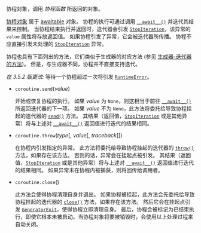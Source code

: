 协程对象，调用 *协程函数* 所返回的对象。

[协程对象](https://docs.python.org/zh-cn/3/glossary.html#term-coroutine) 属于 [awaitable](https://docs.python.org/zh-cn/3/glossary.html#term-awaitable) 对象。 协程的执行可通过调用 [`__await__()`](https://docs.python.org/zh-cn/3/reference/datamodel.html#object.__await__) 并迭代其结果来控制。 当协程结束执行并返回时，迭代器会引发 [`StopIteration`](https://docs.python.org/zh-cn/3/library/exceptions.html#StopIteration)，该异常的 `value` 属性将存放返回值。 如果协程引发了异常，它会被迭代器所传播。 协程不应直接引发未处理的 [`StopIteration`](https://docs.python.org/zh-cn/3/library/exceptions.html#StopIteration) 异常。

协程也具有下面列出的方法，它们类似于生成器的对应方法 (参见 [生成器-迭代器的方法](https://docs.python.org/zh-cn/3/reference/expressions.html#generator-methods))。 但是，与生成器不同，协程并不直接支持迭代。

*在 3.5.2 版更改:* 等待一个协程超过一次将引发 [`RuntimeError`](https://docs.python.org/zh-cn/3/library/exceptions.html#RuntimeError)。

- `coroutine.send`(*value*)

  开始或恢复协程的执行。 如果 *value* 为 `None`，则这相当于前往 [`__await__()`](https://docs.python.org/zh-cn/3/reference/datamodel.html#object.__await__) 所返回迭代器的下一项。 如果 *value* 不为 `None`，此方法将委托给导致协程挂起的迭代器的 [`send()`](https://docs.python.org/zh-cn/3/reference/expressions.html#generator.send) 方法。 其结果（返回值，[`StopIteration`](https://docs.python.org/zh-cn/3/library/exceptions.html#StopIteration) 或是其他异常）将与上述对 [`__await__()`](https://docs.python.org/zh-cn/3/reference/datamodel.html#object.__await__) 返回值进行迭代的结果相同。

- `coroutine.throw`(*type*[, *value*[, *traceback*]])

  在协程内引发指定的异常。 此方法将委托给导致协程挂起的迭代器的 [`throw()`](https://docs.python.org/zh-cn/3/reference/expressions.html#generator.throw) 方法，如果存在该方法。 否则的话，异常会在挂起点被引发。 其结果（返回值，[`StopIteration`](https://docs.python.org/zh-cn/3/library/exceptions.html#StopIteration) 或是其他异常）将与上述对 [`__await__()`](https://docs.python.org/zh-cn/3/reference/datamodel.html#object.__await__) 返回值进行迭代的结果相同。 如果异常未在协程内被捕获，则将回传给调用者。

- `coroutine.close`()

  此方法会使得协程清理自身并退出。 如果协程被挂起，此方法会先委托给导致协程挂起的迭代器的 [`close()`](https://docs.python.org/zh-cn/3/reference/expressions.html#generator.close) 方法，如果存在该方法。 然后它会在挂起点引发 [`GeneratorExit`](https://docs.python.org/zh-cn/3/library/exceptions.html#GeneratorExit)，使得协程立即清理自身。 最后，协程会被标记为已结束执行，即使它根本未被启动。当协程对象将要被销毁时，会使用以上处理过程来自动关闭。